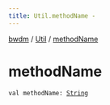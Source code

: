 ```yaml
---
title: Util.methodName - 
---
```


[bwdm](../index.html) / [Util](index.html) / [methodName](./method-name.html)

# methodName

`val methodName: `[`String`](https://kotlinlang.org/api/latest/jvm/stdlib/kotlin/-string/index.html)